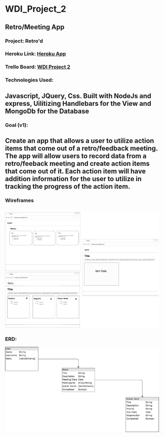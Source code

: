 # WDI_Project_2
Retro/Meeting App
---
### Project: Retro'd
### Heroku Link: [Heroku App](https://mears-retrod-app.herokuapp.com/)
### Trello Board: [WDI Project 2](https://trello.com/b/74XgZJik/wdi-project-2-full-stack-crud)
### Technologies Used:
Javascript, JQuery, Css. Built with NodeJs and express, Uilitizing Handlebars for the View and MongoDb for the Database
---
### Goal (v1):
Create an app that allows a user to utilize action items that come out of a retro/feedback meeting. The app will allow users to record data from a retro/feeback meeting and create action items that come out of it. Each action item will have addition information for the user to utilize in tracking the progress of the action item.
---
### Wireframes
![Wireframes](project_imgs/Wireframes.png)
---
### ERD:
![ERD](project_imgs/ERD.png)
